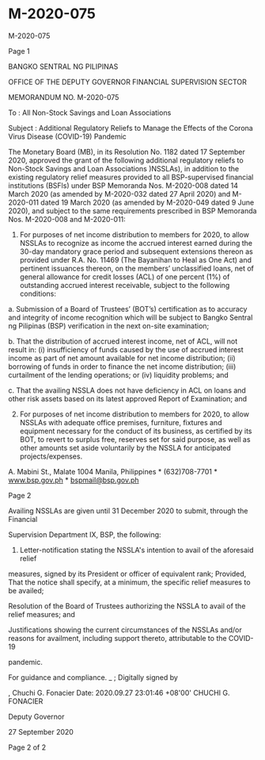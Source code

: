 # M-2020-075

M-2020-075

Page 1

BANGKO SENTRAL NG PILIPINAS

OFFICE OF THE DEPUTY GOVERNOR FINANCIAL SUPERVISION SECTOR

MEMORANDUM NO. M-2020-075

To : All Non-Stock Savings and Loan Associations

Subject : Additional Regulatory Reliefs to Manage the Effects of the Corona Virus Disease (COVID-19) Pandemic

The Monetary Board (MB), in its Resolution No. 1182 dated 17 September 2020, approved the grant of the following additional regulatory reliefs to Non-Stock Savings and Loan Associations )NSSLAs), in addition to the existing regulatory relief measures provided to all BSP-supervised financial institutions (BSFls) under BSP Memoranda Nos. M-2020-008 dated 14 March 2020 (as amended by M-2020-032 dated 27 April 2020) and M-2020-011 dated 19 March 2020 (as amended by M-2020-049 dated 9 June 2020), and subject to the same requirements prescribed in BSP Memoranda Nos. M-2020-008 and M-2020-011:

1. For purposes of net income distribution to members for 2020, to allow NSSLAs to recognize as income the accrued interest earned during the 30-day mandatory grace period and subsequent extensions thereon as provided under R.A. No. 11469 (The Bayanihan to Heal as One Act) and pertinent issuances thereon, on the members’ unclassified loans, net of general allowance for credit losses (ACL) of one percent (1%) of outstanding accrued interest receivable, subject to the following conditions:

a. Submission of a Board of Trustees’ (BOT’s) certification as to accuracy and integrity of income recognition which will be subject to Bangko Sentral ng Pilipinas (BSP) verification in the next on-site examination;

b. That the distribution of accrued interest income, net of ACL, will not result in: (i) insufficiency of funds caused by the use of accrued interest income as part of net amount available for net income distribution; (ii) borrowing of funds in order to finance the net income distribution; (iii) curtailment of the lending operations; or (iv) liquidity problems; and

c. That the availing NSSLA does not have deficiency in ACL on loans and other risk assets based on its latest approved Report of Examination; and

2. For purposes of net income distribution to members for 2020, to allow NSSLAs with adequate office premises, furniture, fixtures and equipment necessary for the conduct of its business, as certified by its BOT, to revert to surplus free, reserves set for said purpose, as well as other amounts set aside voluntarily by the NSSLA for anticipated projects/expenses.

A. Mabini St., Malate 1004 Manila, Philippines * (632)708-7701 * www.bsp.gov.ph * bspmail@bsp.gov.ph

Page 2

Availing NSSLAs are given until 31 December 2020 to submit, through the Financial

Supervision Department IX, BSP, the following:

1. Letter-notification stating the NSSLA's intention to avail of the aforesaid relief

measures, signed by its President or officer of equivalent rank; Provided, That the notice shall specify, at a minimum, the specific relief measures to be availed;

Resolution of the Board of Trustees authorizing the NSSLA to avail of the relief measures; and

Justifications showing the current circumstances of the NSSLAs and/or reasons for availment, including support thereto, attributable to the COVID-19

pandemic.

For guidance and compliance. _ ; Digitally signed by

, Chuchi G. Fonacier Date: 2020.09.27 23:01:46 +08'00' CHUCHI G. FONACIER

Deputy Governor

27 September 2020

Page 2 of 2